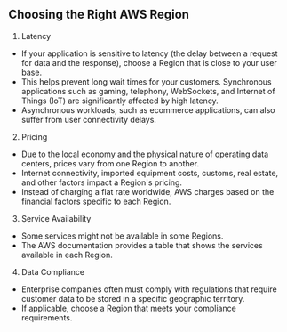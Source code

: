 ## Choosing the Right AWS Region
1. Latency
- If your application is sensitive to latency (the delay between a request for data and the response), choose a Region that is close to your user base. 
- This helps prevent long wait times for your customers. Synchronous applications such as gaming, telephony, WebSockets, and Internet of Things (IoT) are significantly affected by high latency. 
- Asynchronous workloads, such as ecommerce applications, can also suffer from user connectivity delays.

2. Pricing
- Due to the local economy and the physical nature of operating data centers, prices vary from one Region to another. 
- Internet connectivity, imported equipment costs, customs, real estate, and other factors impact a Region's pricing. 
- Instead of charging a flat rate worldwide, AWS charges based on the financial factors specific to each Region.

3. Service Availability
- Some services might not be available in some Regions. 
- The AWS documentation provides a table that shows the services available in each Region.


4. Data Compliance
- Enterprise companies often must comply with regulations that require customer data to be stored in a specific geographic territory. 
- If applicable, choose a Region that meets your compliance requirements.

